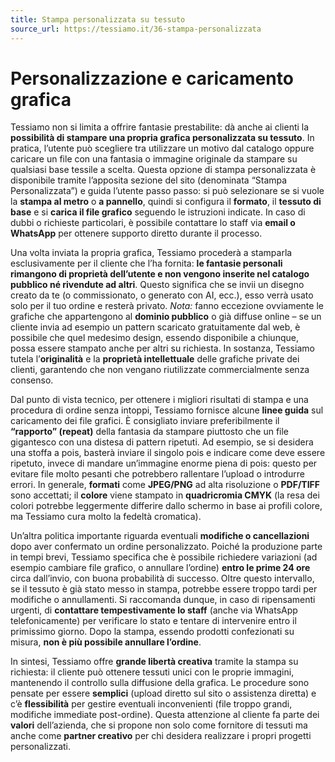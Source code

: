 ```yaml
---
title: Stampa personalizzata su tessuto
source_url: https://tessiamo.it/36-stampa-personalizzata
---
```

# Personalizzazione e caricamento grafica

Tessiamo non si limita a offrire fantasie prestabilite: dà anche ai clienti la **possibilità di stampare una propria grafica personalizzata su tessuto**. In pratica, l’utente può scegliere tra utilizzare un motivo dal catalogo oppure caricare un file con una fantasia o immagine originale da stampare su qualsiasi base tessile a scelta. Questa opzione di stampa personalizzata è disponibile tramite l’apposita sezione del sito (denominata “Stampa Personalizzata”) e guida l’utente passo passo: si può selezionare se si vuole la **stampa al metro** o **a pannello**, quindi si configura il **formato**, il **tessuto di base** e si **carica il file grafico** seguendo le istruzioni indicate. In caso di dubbi o richieste particolari, è possibile contattare lo staff via **email o WhatsApp** per ottenere supporto diretto durante il processo.

Una volta inviata la propria grafica, Tessiamo procederà a stamparla esclusivamente per il cliente che l’ha fornita: **le fantasie personali rimangono di proprietà dell’utente e non vengono inserite nel catalogo pubblico né rivendute ad altri**. Questo significa che se invii un disegno creato da te (o commissionato, o generato con AI, ecc.), esso verrà usato solo per il tuo ordine e resterà privato. *Nota:* fanno eccezione ovviamente le grafiche che appartengono al **dominio pubblico** o già diffuse online – se un cliente invia ad esempio un pattern scaricato gratuitamente dal web, è possibile che quel medesimo design, essendo disponibile a chiunque, possa essere stampato anche per altri su richiesta. In sostanza, Tessiamo tutela l’**originalità** e la **proprietà intellettuale** delle grafiche private dei clienti, garantendo che non vengano riutilizzate commercialmente senza consenso.

Dal punto di vista tecnico, per ottenere i migliori risultati di stampa e una procedura di ordine senza intoppi, Tessiamo fornisce alcune **linee guida** sul caricamento dei file grafici. È consigliato inviare preferibilmente il **“rapporto” (repeat)** della fantasia da stampare piuttosto che un file gigantesco con una distesa di pattern ripetuti. Ad esempio, se si desidera una stoffa a pois, basterà inviare il singolo pois e indicare come deve essere ripetuto, invece di mandare un’immagine enorme piena di pois: questo per evitare file molto pesanti che potrebbero rallentare l’upload o introdurre errori. In generale, **formati** come **JPEG/PNG** ad alta risoluzione o **PDF/TIFF** sono accettati; il **colore** viene stampato in **quadricromia CMYK** (la resa dei colori potrebbe leggermente differire dallo schermo in base ai profili colore, ma Tessiamo cura molto la fedeltà cromatica).

Un’altra politica importante riguarda eventuali **modifiche o cancellazioni** dopo aver confermato un ordine personalizzato. Poiché la produzione parte in tempi brevi, Tessiamo specifica che è possibile richiedere variazioni (ad esempio cambiare file grafico, o annullare l’ordine) **entro le prime 24 ore** circa dall’invio, con buona probabilità di successo. Oltre questo intervallo, se il tessuto è già stato messo in stampa, potrebbe essere troppo tardi per modifiche o annullamenti. Si raccomanda dunque, in caso di ripensamenti urgenti, di **contattare tempestivamente lo staff** (anche via WhatsApp telefonicamente) per verificare lo stato e tentare di intervenire entro il primissimo giorno. Dopo la stampa, essendo prodotti confezionati su misura, **non è più possibile annullare l’ordine**.

In sintesi, Tessiamo offre **grande libertà creativa** tramite la stampa su richiesta: il cliente può ottenere tessuti unici con le proprie immagini, mantenendo il controllo sulla diffusione della grafica. Le procedure sono pensate per essere **semplici** (upload diretto sul sito o assistenza diretta) e c’è **flessibilità** per gestire eventuali inconvenienti (file troppo grandi, modifiche immediate post-ordine). Questa attenzione al cliente fa parte dei **valori** dell’azienda, che si propone non solo come fornitore di tessuti ma anche come **partner creativo** per chi desidera realizzare i propri progetti personalizzati.
